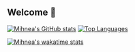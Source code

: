 ## Welcome 👋


[![Mihnea's GitHub stats](https://github-readme-stats.vercel.app/api?username=mihnea-popescu&count_private=true)](https://github.com/mihnea-popescu) [![Top Languages](https://github-readme-stats.vercel.app/api/top-langs/?username=mihnea-popescu&count_private=true&show_icons=true&layout=compact)](https://github.com/mihnea-popescu)

[![Mihnea's wakatime stats](https://github-readme-stats.vercel.app/api/wakatime?username=mihneapopescu&langs_count=5)](https://github.com/mihnea-popescu)

<!--
**mihnea-popescu/mihnea-popescu** is a ✨ _special_ ✨ repository because its `README.md` (this file) appears on your GitHub profile.

Here are some ideas to get you started:

- 🔭 I’m currently working on ...
- 🌱 I’m currently learning ...
- 👯 I’m looking to collaborate on ...
- 🤔 I’m looking for help with ...
- 💬 Ask me about ...
- 📫 How to reach me: ...
- 😄 Pronouns: ...
- ⚡ Fun fact: ...
-->
